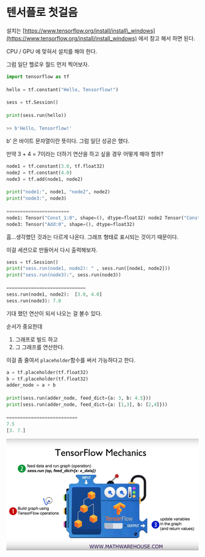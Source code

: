 # 텐서플로 첫걸음

설치는 [https://www.tensorflow.org/install/install\_windows](https://www.tensorflow.org/install/install_windows) 에서 참고 해서 하면 된다.

CPU / GPU 에 맞혀서 설치를 해야 한다.

그럼 일단 헬로우 월드 먼저 찍어보자.

```py
import tensorflow as tf

hello = tf.constant("Hello, Tensorflow!")

sess = tf.Session()

print(sess.run(hello))

>> b'Hello, Tensorflow!'
```

b' 은 바이트 문자열이란 뜻이다. 그럼 일단 성공은 했다.

만약 3 + 4 = 7이라는 더하기 연산을 하고 싶을 경우 어떻게 해야 할까?

```py
node1 = tf.constant(3.0, tf.float32)
node2 = tf.constant(4.0)
node3 = tf.add(node1, node2)

print("node1:", node1, "node2", node2)
print("node3:", node3)

=======================
node1: Tensor("Const_1:0", shape=(), dtype=float32) node2 Tensor("Const_2:0", shape=(), dtype=float32)
node3: Tensor("Add:0", shape=(), dtype=float32)
```

흠...생각했던 것과는 다르게 나온다. 그래프 형태로 표시되는 것이기 때문이다.

이걸 세션으로 만들어서 다시 출력해보자.

```py
sess = tf.Session()
print("sess.run(node1, node2): " , sess.run([node1, node2]))
print("sess.run(node3):", sess.run(node3))

=============================
sess.run(node1, node2):  [3.0, 4.0]
sess.run(node3): 7.0
```

기대 했던 연산이 되서 나오는 걸 볼수 있다.

순서가 중요한데

1. 그래프로 빌드 하고
2. 그 그래프를 연산한다. 

이걸 좀 줄여서 `placeholder`함수를 써서 가능하다고 한다.

```py
a = tf.placeholder(tf.float32)
b = tf.placeholder(tf.float32)
adder_node = a + b

print(sess.run(adder_node, feed_dict={a: 3, b: 4.5}))
print(sess.run(adder_node, feed_dict={a: [1,3], b: [2,4]}))

==========================
7.5
[3. 7.]
```

![](/assets/machine-learning1.png)

